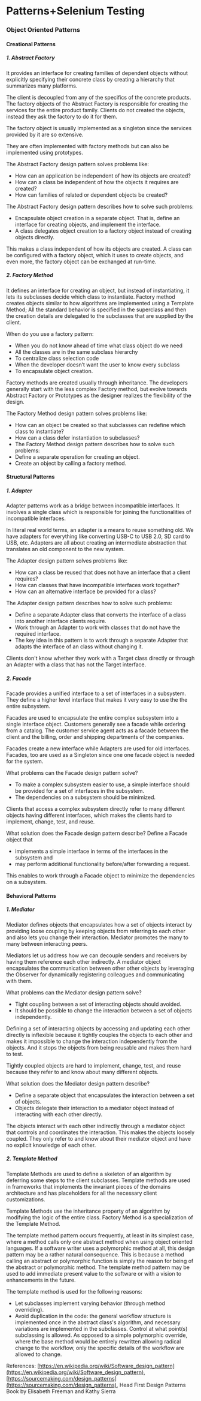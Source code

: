 # Patterns+Selenium Testing

### Object Oriented Patterns

#### Creational Patterns
##### 1. Abstract Factory
It provides an interface for creating families of dependent objects without explicitly specifying their concrete class by creating a hierarchy that summarizes many platforms.

The client is decoupled from any of the specifics of the concrete products. The factory objects of the Abstract Factory is responsible for creating the services for the entire product family. Clients do not created the objects, instead they ask the factory to do it for them.

The factory object is usually implemented as a singleton since the services provided by it are so extensive.

They are often implemented with factory methods but can also be implemented using prototypes. 

The Abstract Factory design pattern solves problems like:
* How can an application be independent of how its objects are created?
* How can a class be independent of how the objects it requires are created?
* How can families of related or dependent objects be created?

The Abstract Factory design pattern describes how to solve such problems:
* Encapsulate object creation in a separate object. That is, define an interface for creating objects, and implement the interface.
* A class delegates object creation to a factory object instead of creating objects directly.

This makes a class independent of how its objects are created. A class can be configured with a factory object, which it uses to create objects, and even more, the factory object can be exchanged at run-time.



##### 2. Factory Method
It defines an interface for creating an object, but instead of instantiating, it lets its subclasses decide which class to instantiate.
Factory method creates objects similar to how algorithms are implemented using a Template Method; All the standard behavior is specified in the superclass and then the creation details are delegated to the subclasses that are supplied by the client. 

When do you use a factory pattern:
* When you do not know ahead of time what class object do we need
* All the classes are in the same subclass hierarchy
* To centralize class selection code
* When the developer doesn’t want the user to know every subclass
* To encapsulate object creation. 

Factory methods are created usually through inheritance. The developers generally start with the less complex Factory method, but evolve towards Abstract Factory or Prototypes as the designer realizes the flexibility of the design.

The Factory Method design pattern solves problems like:
* How can an object be created so that subclasses can redefine which class to instantiate?
* How can a class defer instantiation to subclasses?
* The Factory Method design pattern describes how to solve such problems:
* Define a separate operation for creating an object.
* Create an object by calling a factory method.


#### Structural Patterns
##### 1. Adapter 
Adapter patterns work as a bridge between incompatible interfaces. It involves a single class which is responsible for joining the functionalities of incompatible interfaces. 

In literal real world terms, an adapter is a means to reuse something old. We have adapters for everything like converting USB-C to USB 2.0, SD card to USB, etc. Adapters are all about creating an intermediate abstraction that translates an old component to the new system.

The Adapter design pattern solves problems like:
* How can a class be reused that does not have an interface that a client requires?
* How can classes that have incompatible interfaces work together?
* How can an alternative interface be provided for a class?

The Adapter design pattern describes how to solve such problems:
* Define a separate Adapter class that converts the interface of a class into another interface clients require.
* Work through an Adapter to work with classes that do not have the required interface.
* The key idea in this pattern is to work through a separate Adapter that adapts the interface of an class without changing it.

Clients don't know whether they work with a Target class directly or through an Adapter with a class that has not the Target interface.

##### 2. Facade
Facade provides a unified interface to a set of interfaces in a subsystem. They define a higher level interface that makes it very easy to use the the entire subsystem.

Facades are used to encapsulate the entire complex subsystem into a single interface object. Customers generally see a facade while ordering from a catalog. The customer service agent acts as a facade between the client and the billing, order and shipping departments of the companies.

Facades create a new interface while Adapters are used for old interfaces. Facades, too are used as a Singleton since one one facade object is needed for the system. 

What problems can the Facade design pattern solve?
* To make a complex subsystem easier to use, a simple interface should be provided for a set of interfaces in the subsystem.
* The dependencies on a subsystem should be minimized.

Clients that access a complex subsystem directly refer to many different objects having different interfaces, which makes the clients hard to implement, change, test, and reuse.

What solution does the Facade design pattern describe?
Define a Facade object that
* implements a simple interface in terms of the interfaces in the subsystem and
* may perform additional functionality before/after forwarding a request.

This enables to work through a Facade object to minimize the dependencies on a subsystem.

#### Behavioral Patterns 
##### 1. Mediator
Mediator defines objects that encapsulates how a set of objects interact by providing loose coupling by keeping objects from referring to each other and also lets you change their interaction. Mediator promotes the many to many between interacting peers.

Mediators let us address how we can decouple senders and receivers by having them reference each other indirectly. A mediator object encapsulates the communication between other other objects by leveraging the Observer for dynamically registering colleagues and communicating with them. 

What problems can the Mediator design pattern solve?
* Tight coupling between a set of interacting objects should avoided.
* It should be possible to change the interaction between a set of objects independently.

Defining a set of interacting objects by accessing and updating each other directly is inflexible because it tightly couples the objects to each other and makes it impossible to change the interaction independently from the objects. And it stops the objects from being reusable and makes them hard to test.

Tightly coupled objects are hard to implement, change, test, and reuse because they refer to and know about many different objects.

What solution does the Mediator design pattern describe?
* Define a separate object that encapsulates the interaction between a set of objects.
* Objects delegate their interaction to a mediator object instead of interacting with each other directly.

The objects interact with each other indirectly through a mediator object that controls and coordinates the interaction.
This makes the objects loosely coupled. They only refer to and know about their mediator object and have no explicit knowledge of each other.

##### 2. Template Method
Template Methods are used to define a skeleton of an algorithm by deferring some steps to the client subclasses. Template methods are used in frameworks that implements the invariant pieces of the domains architecture and has placeholders for all the necessary client customizations.

Template Methods use the inheritance property of an algorithm by modifying the logic of the entire class. Factory Method is a specialization of the Template Method.

The template method pattern occurs frequently, at least in its simplest case, where a method calls only one abstract method when using object oriented languages. If a software writer uses a polymorphic method at all, this design pattern may be a rather natural consequence. This is because a method calling an abstract or polymorphic function is simply the reason for being of the abstract or polymorphic method. The template method pattern may be used to add immediate present value to the software or with a vision to enhancements in the future.

The template method is used for the following reasons:
* Let subclasses implement varying behavior (through method overriding).
* Avoid duplication in the code: the general workflow structure is implemented once in the abstract class's algorithm, and necessary variations are implemented in the subclasses.
Control at what point(s) subclassing is allowed. As opposed to a simple polymorphic override, where the base method would be entirely rewritten allowing radical change to the workflow, only the specific details of the workflow are allowed to change.


References: [https://en.wikipedia.org/wiki/Software_design_pattern](https://en.wikipedia.org/wiki/Software_design_pattern),  [https://sourcemaking.com/design_patterns](https://sourcemaking.com/design_patterns), Head First Design Patterns Book by Elisabeth Freeman and Kathy Sierra

